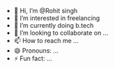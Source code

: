 - 👋 Hi, I’m @Rohit singh
- 👀 I’m interested in freelancing
- 🌱 I’m currently doing b.tech
- 💞️ I’m looking to collaborate on ...
- 📫 How to reach me ...
- 😄 Pronouns: ...
- ⚡ Fun fact: ...

<!---
darkenrgy/darkenrgy is a ✨ special ✨ repository because its `README.md` (this file) appears on your GitHub profile.
You can click the Preview link to take a look at your changes.
--->
